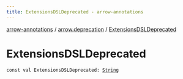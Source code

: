 ```yaml
---
title: ExtensionsDSLDeprecated - arrow-annotations
---
```


[arrow-annotations](../index.html) / [arrow.deprecation](index.html) / [ExtensionsDSLDeprecated](./-extensions-d-s-l-deprecated.html)

# ExtensionsDSLDeprecated

`const val ExtensionsDSLDeprecated: `[`String`](https://kotlinlang.org/api/latest/jvm/stdlib/kotlin/-string/index.html)